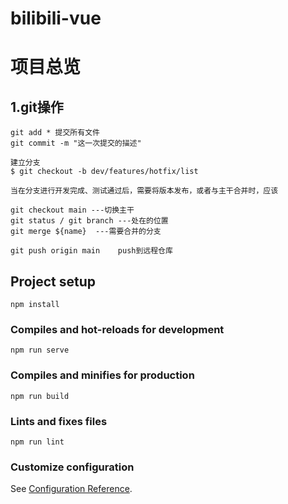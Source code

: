 # bilibili-vue
# **项目总览** 
## **1.git操作**
    
    git add * 提交所有文件
    git commit -m "这一次提交的描述"

    建立分支
    $ git checkout -b dev/features/hotfix/list

    当在分支进行开发完成、测试通过后，需要将版本发布，或者与主干合并时，应该

    git checkout main ---切换主干
    git status / git branch ---处在的位置
    git merge ${name}  ---需要合并的分支

    git push origin main    push到远程仓库

## Project setup
```
npm install
```

### Compiles and hot-reloads for development
```
npm run serve
```

### Compiles and minifies for production
```
npm run build
```

### Lints and fixes files
```
npm run lint
```

### Customize configuration
See [Configuration Reference](https://cli.vuejs.org/config/).
